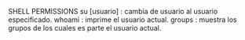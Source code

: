 SHELL PERMISSIONS
su [usuario] : cambia de usuario al usuario especificado.
whoami : imprime el usuario actual.
groups : muestra los grupos de los cuales es parte el usuario actual.
